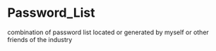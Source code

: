 # Password_List
combination of password list located or generated by myself or other friends of the industry

